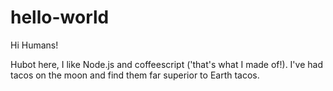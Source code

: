# hello-world

Hi Humans!

Hubot here, I like Node.js and coffeescript ('that's what I made of!).
I've had tacos on the moon and find them far superior to Earth tacos.
